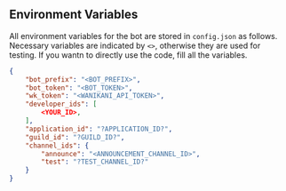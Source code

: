 ## Environment Variables

All environment variables for the bot are stored in `config.json` as follows. Necessary variables are indicated by `<>`, otherwise they are used for testing. If you wantn to directly use the code, fill all the variables.
```json
{
    "bot_prefix": "<BOT_PREFIX>",
    "bot_token": "<BOT_TOKEN>",
    "wk_token": "<WANIKANI_API_TOKEN>",
    "developer_ids": [
        <YOUR_ID>,
    ],
    "application_id": "?APPLICATION_ID?",
    "guild_id": "?GUILD_ID?",
    "channel_ids": {
        "announce": "<ANNOUNCEMENT_CHANNEL_ID>",
        "test": "?TEST_CHANNEL_ID?"
    }
}
```